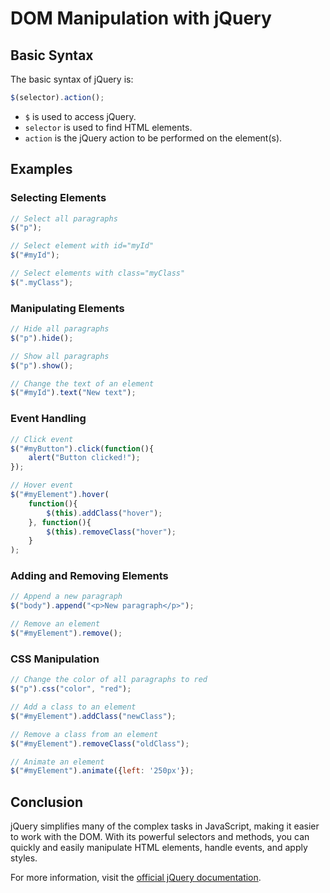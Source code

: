# DOM Manipulation with jQuery

## Basic Syntax

The basic syntax of jQuery is: 
```javascript
$(selector).action();
```
- `$` is used to access jQuery.
- `selector` is used to find HTML elements.
- `action` is the jQuery action to be performed on the element(s).

## Examples

### Selecting Elements

```javascript
// Select all paragraphs
$("p");

// Select element with id="myId"
$("#myId");

// Select elements with class="myClass"
$(".myClass");
```

### Manipulating Elements

```javascript
// Hide all paragraphs
$("p").hide();

// Show all paragraphs
$("p").show();

// Change the text of an element
$("#myId").text("New text");
```

### Event Handling

```javascript
// Click event
$("#myButton").click(function(){
    alert("Button clicked!");
});

// Hover event
$("#myElement").hover(
    function(){
        $(this).addClass("hover");
    }, function(){
        $(this).removeClass("hover");
    }
);
```

### Adding and Removing Elements

```javascript
// Append a new paragraph
$("body").append("<p>New paragraph</p>");

// Remove an element
$("#myElement").remove();
```

### CSS Manipulation

```javascript
// Change the color of all paragraphs to red
$("p").css("color", "red");

// Add a class to an element
$("#myElement").addClass("newClass");

// Remove a class from an element
$("#myElement").removeClass("oldClass");

// Animate an element
$("#myElement").animate({left: '250px'});
```

## Conclusion

jQuery simplifies many of the complex tasks in JavaScript, making it easier to work with the DOM. With its powerful selectors and methods, you can quickly and easily manipulate HTML elements, handle events, and apply styles.

For more information, visit the [official jQuery documentation](https://api.jquery.com/).
